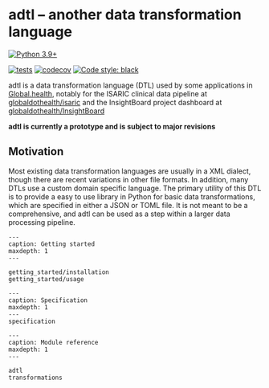 # adtl – another data transformation language

[![Python 3.9+](https://img.shields.io/badge/python-3.8+-blue.svg)](https://www.python.org/downloads/)

[![tests](https://github.com/globaldothealth/adtl/actions/workflows/tests.yml/badge.svg)](https://github.com/globaldothealth/adtl/actions/workflows/tests.yml)
[![codecov](https://codecov.io/gh/globaldothealth/adtl/branch/main/graph/badge.svg?token=QTD7HRR3TO)](https://codecov.io/gh/globaldothealth/adtl)
[![Code style: black](https://img.shields.io/badge/code%20style-black-000000.svg)](https://github.com/psf/black)


adtl is a data transformation language (DTL) used by some applications in
[Global.health](https://global.health), notably for the ISARIC clinical data pipeline at
[globaldothealth/isaric](https://github.com/globaldothealth/isaric) and the InsightBoard
project dashboard at [globaldothealth/InsightBoard](https://github.com/globaldothealth/InsightBoard)

**adtl is currently a prototype and is subject to major revisions**

## Motivation

Most existing data transformation languages are usually in a XML dialect, though
there are recent variations in other file formats. In addition, many DTLs use a
custom domain specific language. The primary utility of this DTL is to provide a
easy to use library in Python for basic data transformations, which are
specified in either a JSON or TOML file. It is not meant to be a comprehensive, and
adtl can be used as a step within a larger data processing pipeline.

```{toctree}
---
caption: Getting started
maxdepth: 1
---

getting_started/installation
getting_started/usage
```

```{toctree}
---
caption: Specification
maxdepth: 1
---
specification
```

```{toctree}
---
caption: Module reference
maxdepth: 1
---

adtl
transformations
```
